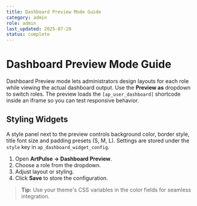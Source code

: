 ```yaml
---
title: Dashboard Preview Mode Guide
category: admin
role: admin
last_updated: 2025-07-20
status: complete
---
```


# Dashboard Preview Mode Guide

Dashboard Preview mode lets administrators design layouts for each role while viewing the actual dashboard output. Use the **Preview as** dropdown to switch roles. The preview loads the `[ap_user_dashboard]` shortcode inside an iframe so you can test responsive behavior.

## Styling Widgets

A style panel next to the preview controls background color, border style, title font size and padding presets (S, M, L). Settings are stored under the `style` key in `ap_dashboard_widget_config`.

1. Open **ArtPulse → Dashboard Preview**.
2. Choose a role from the dropdown.
3. Adjust layout or styling.
4. Click **Save** to store the configuration.

> **Tip:** Use your theme's CSS variables in the color fields for seamless integration.

